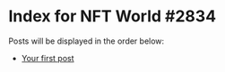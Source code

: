 # Index for NFT World #2834
Posts will be displayed in the order below:

- [Your first post](./001-first.md)

